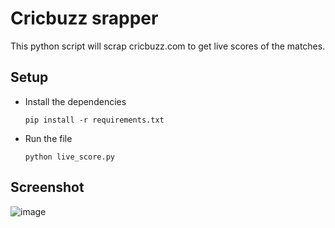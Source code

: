 # Cricbuzz srapper

 This python script will scrap cricbuzz.com to get live scores of the matches.
 
## Setup

* Install the dependencies

    `pip install -r requirements.txt`
* Run the file

    `python live_score.py`

## Screenshot

![image](https://user-images.githubusercontent.com/35392585/95109264-ff33ca00-0759-11eb-8a19-6a013b5f20a9.png)
